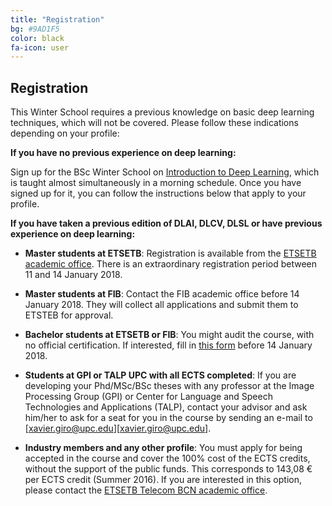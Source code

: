 ```yaml
---
title: "Registration"
bg: #9AD1F5
color: black
fa-icon: user
---
```



## Registration

This Winter School requires a previous knowledge on basic deep learning techniques, which will not be covered. Please follow these indications depending on your profile:

**If you have no previous experience on deep learning:**

Sign up for the BSc Winter School on [Introduction to Deep Learning](https://telecombcn-dl.github.io/2018-idl/), which is taught almost simultaneously in a morning schedule. Once you have signed up for it, you can follow the instructions below that apply to your profile.

**If you have taken a previous edition of DLAI, DLCV, DLSL or have previous experience on deep learning:**

* __Master students at ETSETB__: Registration is available from the [ETSETB academic office](http://www.etsetb.upc.edu/ca/els-serveis/secretaria-oberta). There is an extraordinary registration period between 11 and 14 January 2018.

* __Master students at FIB__: Contact the FIB academic office before 14 January 2018. They will collect all applications and submit them to ETSTEB for approval. 

* __Bachelor students at ETSETB or FIB__: You might audit the course, with no official certification. If interested, fill in [this form](https://docs.google.com/forms/d/e/1FAIpQLSeUK0gyuwXWxfGw5-WPh7tHQ8jOGuZhwWqWDu4S-aTZmvWSZA/viewform?usp=sf_link) before 14 January 2018. 

* __Students at GPI or TALP UPC with all ECTS completed__: If you are developing your Phd/MSc/BSc theses with any professor at the Image Processing Group (GPI) or Center for Language and Speech Technologies and Applications (TALP), contact your advisor and ask him/her to ask for a seat for you in the course by sending an e-mail to [xavier.giro@upc.edu][xavier.giro@upc.edu]. 

* __Industry members and any other profile__: You must apply for being accepted in the course and cover the 100% cost of the ECTS credits, without the support of the public funds. This corresponds to 143,08 € per ECTS credit (Summer 2016). If you are interested in this option, please contact the [ETSETB Telecom BCN academic office](http://www.etsetb.upc.edu/ca/els-serveis/secretaria-oberta).
